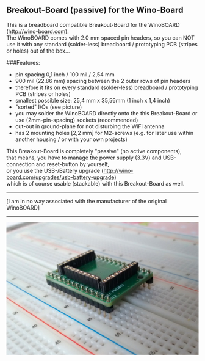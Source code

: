## Breakout-Board (passive) for the Wino-Board

This is a breadboard compatible Breakout-Board for the WinoBOARD (http://wino-board.com).  
The WinoBOARD comes with 2.0 mm spaced pin headers, so you can NOT use it with any standard (solder-less) breadboard / prototyping PCB (stripes or holes) out of the box...

###Features:

* pin spacing 0,1 inch / 100 mil / 2,54 mm
* 900 mil (22.86 mm) spacing between the 2 outer rows of pin headers
* therefore it fits on every standard (solder-less) breadboard / prototyping PCB (stripes or holes)
* smallest possible size: 25,4 mm x 35,56mm (1 inch x 1,4 inch)
* "sorted" I/Os (see picture)
* you may solder the WinoBOARD directly onto the this Breakout-Board or use (2mm-pin-spacing) sockets (recommended)
* cut-out in ground-plane for not disturbing the WiFi antenna
* has 2 mounting holes [2,2 mm] for M2-screws (e.g. for later use within another housing / or with your own projects)

This Breakout-Board is completely "passive" (no active components),  
that means, you have to manage the power supply (3.3V) and USB-connection and reset-button by yourself,  
or you use the USB-/Battery upgrade (http://wino-board.com/upgrades/usb-battery-upgrade)  
which is of course usable (stackable) with this Breakout-Board as well.

---

[I am in no way associated with the manufacturer of the original WinoBOARD]

---

![Breakout Board](/photos/IMG_20160225_172352052.jpg)
